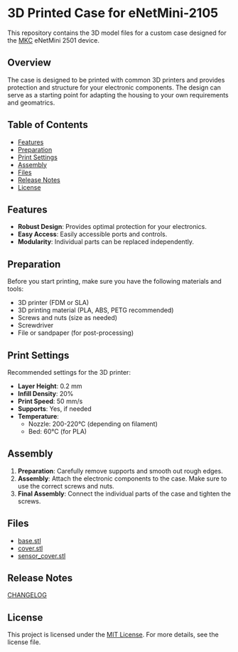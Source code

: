 # 3D Printed Case for eNetMini-2105

This repository contains the 3D model files for a custom case designed for the [MKC][def] eNetMini 2501 device.

## Overview

The case is designed to be printed with common 3D printers and provides protection and structure for your electronic components. The design can serve as a starting point for adapting the housing to your own requirements and geomatrics.

## Table of Contents

- [Features](#features)
- [Preparation](#preparation)
- [Print Settings](#print-settings)
- [Assembly](#assembly)
- [Files](#files)
- [Release Notes](#release-notes)
- [License](#license)

## Features

- **Robust Design**: Provides optimal protection for your electronics.
- **Easy Access**: Easily accessible ports and controls.
- **Modularity**: Individual parts can be replaced independently.

## Preparation

Before you start printing, make sure you have the following materials and tools:

- 3D printer (FDM or SLA)
- 3D printing material (PLA, ABS, PETG recommended)
- Screws and nuts (size as needed)
- Screwdriver
- File or sandpaper (for post-processing)

## Print Settings

Recommended settings for the 3D printer:

- **Layer Height**: 0.2 mm
- **Infill Density**: 20%
- **Print Speed**: 50 mm/s
- **Supports**: Yes, if needed
- **Temperature**:
  - Nozzle: 200-220°C (depending on filament)
  - Bed: 60°C (for PLA)

## Assembly

1. **Preparation**: Carefully remove supports and smooth out rough edges.
2. **Assembly**: Attach the electronic components to the case. Make sure to use the correct screws and nuts.
3. **Final Assembly**: Connect the individual parts of the case and tighten the screws.

## Files

- [base.stl](housing/base.stl)
- [cover.stl](housing/cover.stl)
- [sensor_cover.stl](housing/sensor_cover.stl)

## Release Notes

[CHANGELOG][def1]

## License

This project is licensed under the [MIT License][def2]. For more details, see the license file.

[def]: https://www.mkc-gmbh.de
[def1]: ./CHANGELOG.md
[def2]: ./LICENSE
